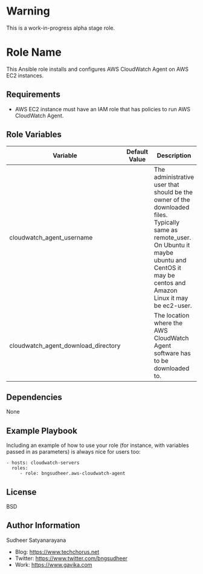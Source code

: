 Warning
==========
This is a work-in-progress alpha stage role.

Role Name
=========

This Ansible role installs and configures AWS CloudWatch Agent on AWS EC2 instances.

Requirements
------------

* AWS EC2 instance must have an IAM role that has policies to run AWS CloudWatch Agent.

Role Variables
--------------


| Variable | Default Value | Description | Required? |
|----------|---------------|---------|-----------|
| cloudwatch_agent_username |  | The administrative user that should be the owner of the downloaded files. Typically same as remote_user. On Ubuntu it maybe ubuntu and CentOS it may be centos and Amazon Linux it may be ec2-user. | Yes |
| cloudwatch_agent_download_directory | | The location where the AWS CloudWatch Agent software has to be downloaded to.| Yes |

Dependencies
------------

None

Example Playbook
----------------

Including an example of how to use your role (for instance, with variables passed in as parameters) is always nice for users too:

    - hosts: cloudwatch-servers
      roles:
         - role: bngsudheer.aws-cloudwatch-agent


License
-------

BSD

Author Information
------------------

Sudheer Satyanarayana
* Blog: https://www.techchorus.net
* Twitter: https://www.twitter.com/bngsudheer
* Work: https://www.gavika.com
